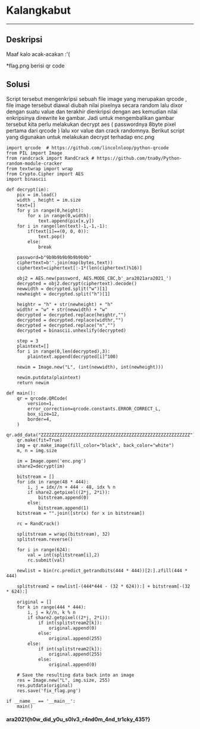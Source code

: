 # Kalangkabut
---
## Deskripsi
Maaf kalo acak-acakan :'(

*flag.png berisi qr code
## Solusi

Script tersebut mengenkripsi sebuah file image yang merupakan qrcode , file image tersebut diawal diubah nilai pixelnya secara random lalu dixor dengan suatu value dan terakhir dienkripsi dengan aes kemudian nilai enkripsinya direwrite ke gambar. Jadi untuk mengembalikan gambar tersebut kita perlu melakukan decrypt aes ( passwordnya 8byte pixel pertama dari qrcode ) lalu xor value dan crack randomnya. Berikut script yang digunakan untuk melakukan decrypt terhadap enc.png 

```
import qrcode  # https://github.com/lincolnloop/python-qrcode
from PIL import Image
from randcrack import RandCrack # https://github.com/tna0y/Python-random-module-cracker
from textwrap import wrap
from Crypto.Cipher import AES
import binascii

def decrypt(im):
	pix = im.load()
	width , height = im.size
	text=[]
	for y in range(0,height):
    	for x in range(0,width):
        	text.append(pix[x,y])
	for i in range(len(text)-1,-1,-1):
    	if(text[i]==(0, 0, 0)):
        	text.pop()
    	else:
        	break
    
	password=b"9b9b9b9b9b9b9b9b"
	ciphertext=b''.join(map(bytes,text))
	ciphertext=ciphertext[:-1*(len(ciphertext)%16)]
    
	obj2 = AES.new(password, AES.MODE_CBC,b'_ara2021ara2021_')
	decrypted = obj2.decrypt(ciphertext).decode()
	newwidth = decrypted.split("w")[1]
	newheight = decrypted.split("h")[1]
    
	heightr = "h" + str(newheight) + "h"
	widthr = "w" + str(newwidth) + "w"
	decrypted = decrypted.replace(heightr,"")
	decrypted = decrypted.replace(widthr,"")
	decrypted = decrypted.replace("n","")
	decrypted = binascii.unhexlify(decrypted)
    
	step = 3
	plaintext=[]
	for i in range(0,len(decrypted),3):
    	plaintext.append(decrypted[i]^100)
   	 
	newim = Image.new("L", (int(newwidth), int(newheight)))
    
	newim.putdata(plaintext)
	return newim

def main():    
	qr = qrcode.QRCode(
    	version=1,
    	error_correction=qrcode.constants.ERROR_CORRECT_L,
    	box_size=12,
    	border=4,
	)
	qr.add_data("ZZZZZZZZZZZZZZZZZZZZZZZZZZZZZZZZZZZZZZZZZZZZZZZZZZZZZZZZ")
	qr.make(fit=True)
	img = qr.make_image(fill_color="black", back_color="white")
	m, n = img.size

	im = Image.open('enc.png')
	share2=decrypt(im)

	bitstream = []
	for idx in range(48 * 444):
    	i, j = idx//n + 444 - 48, idx % n
    	if share2.getpixel((2*j, 2*i)):
        	bitstream.append(0)
    	else:
        	bitstream.append(1)
	bitstream = "".join([str(x) for x in bitstream])

	rc = RandCrack()

	splitstream = wrap((bitstream), 32)
	splitstream.reverse()

	for i in range(624):
    	val = int(splitstream[i],2)
    	rc.submit(val)

	newlist = bin(rc.predict_getrandbits(444 * 444))[2:].zfill(444 * 444)

	splitstream2 = newlist[-(444*444 - (32 * 624)):] + bitstream[-(32 * 624):]
 
	original = []
	for k in range(444 * 444):
    	i, j = k//n, k % n
    	if share2.getpixel((2*j, 2*i)):
        	if int(splitstream2[k]):
            	original.append(0)
        	else:
            	original.append(255)
    	else:
        	if int(splitstream2[k]):
            	original.append(255)
        	else:
            	original.append(0)

	# Save the resulting data back into an image
	res = Image.new("L", img.size, 255)
	res.putdata(original)
	res.save('fix_flag.png')

if __name__ == '__main__':
	main()

```

#### ara2021{h0w_did_y0u_s0lv3_r4nd0m_4nd_tr1cky_435?}

